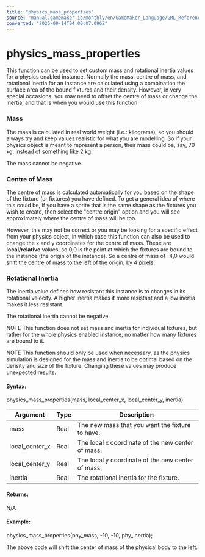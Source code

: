 ```yaml
---
title: "physics_mass_properties"
source: "manual.gamemaker.io/monthly/en/GameMaker_Language/GML_Reference/Physics/physics_mass_properties.htm"
converted: "2025-09-14T04:00:07.096Z"
---
```


# physics\_mass\_properties

This function can be used to set custom mass and rotational inertia values for a physics enabled instance. Normally the mass, centre of mass, and rotational inertia for an instance are calculated using a combination the surface area of the bound fixtures and their density. However, in very special occasions, you may need to offset the centre of mass or change the inertia, and that is when you would use this function.

### Mass

The mass is calculated in real world weight (i.e.: kilograms), so you should always try and keep values realistic for what you are modelling. So if your physics object is meant to represent a person, their mass could be, say, 70 kg, instead of something like 2 kg.

The mass cannot be negative.

### Centre of Mass

The centre of mass is calculated automatically for you based on the shape of the fixture (or fixtures) you have defined. To get a general idea of where this could be, if you have a sprite that is the same shape as the fixtures you wish to create, then select the "centre origin" option and you will see approximately where the centre of mass will be too.

However, this may not be correct or you may be looking for a specific effect from your physics object, in which case this function can also be used to change the x and y coordinates for the centre of mass. These are **local/relative** values, so 0,0 is the point at which the fixtures are bound to the instance (the origin of the instance). So a centre of mass of \-4,0 would shift the centre of mass to the left of the origin, by 4 pixels.

### Rotational Inertia

The inertia value defines how resistant this instance is to changes in its rotational velocity. A higher inertia makes it more resistant and a low inertia makes it less resistant.

The rotational inertia cannot be negative.

NOTE This function does not set mass and inertia for individual fixtures, but rather for the whole physics enabled instance, no matter how many fixtures are bound to it.

NOTE This function should only be used when necessary, as the physics simulation is designed for the mass and inertia to be optimal based on the density and size of the fixture. Changing these values may produce unexpected results.

#### Syntax:

physics\_mass\_properties(mass, local\_center\_x, local\_center\_y, inertia)

| Argument | Type | Description |
| --- | --- | --- |
| mass | Real | The new mass that you want the fixture to have. |
| local_center_x | Real | The local x coordinate of the new center of mass. |
| local_center_y | Real | The local y coordinate of the new center of mass. |
| inertia | Real | The rotational inertia for the fixture. |

#### Returns:

N/A

#### Example:

physics\_mass\_properties(phy\_mass, -10, -10, phy\_inertia);

The above code will shift the center of mass of the physical body to the left.